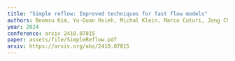 ```yaml
---
title: "Simple reflow: Improved techniques for fast flow models"
authors: Beomsu Kim, Yu-Guan Hsieh, Michal Klein, Marco Cuturi, Jong Chul Ye, Bahjat Kawar, James Thornton
year: 2024
conference: arxiv 2410.07815
paper: assets/file/SimpleReflow.pdf
arxiv: https://arxiv.org/abs/2410.07815
---
```

